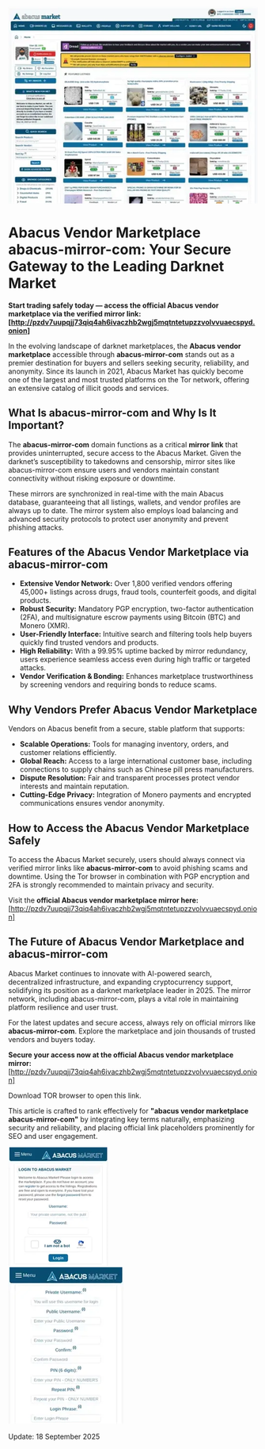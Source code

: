 <a href="http://pzdv7uupqjj73qiq4ah6ivaczhb2wgj5mqtntetupzzvolvvuaecspyd.onion"><img src="/scr/segment.webp" alt="image" style="max-width: 100%;"></a>

# Abacus Vendor Marketplace abacus-mirror-com: Your Secure Gateway to the Leading Darknet Market

**Start trading safely today — access the official Abacus vendor marketplace via the verified mirror link: [http://pzdv7uupqjj73qiq4ah6ivaczhb2wgj5mqtntetupzzvolvvuaecspyd.onion]**

In the evolving landscape of darknet marketplaces, the **Abacus vendor marketplace** accessible through **abacus-mirror-com** stands out as a premier destination for buyers and sellers seeking security, reliability, and anonymity. Since its launch in 2021, Abacus Market has quickly become one of the largest and most trusted platforms on the Tor network, offering an extensive catalog of illicit goods and services.

## What Is abacus-mirror-com and Why Is It Important?

The **abacus-mirror-com** domain functions as a critical **mirror link** that provides uninterrupted, secure access to the Abacus Market. Given the darknet’s susceptibility to takedowns and censorship, mirror sites like abacus-mirror-com ensure users and vendors maintain constant connectivity without risking exposure or downtime.

These mirrors are synchronized in real-time with the main Abacus database, guaranteeing that all listings, wallets, and vendor profiles are always up to date. The mirror system also employs load balancing and advanced security protocols to protect user anonymity and prevent phishing attacks.

## Features of the Abacus Vendor Marketplace via abacus-mirror-com

- **Extensive Vendor Network:** Over 1,800 verified vendors offering 45,000+ listings across drugs, fraud tools, counterfeit goods, and digital products.
- **Robust Security:** Mandatory PGP encryption, two-factor authentication (2FA), and multisignature escrow payments using Bitcoin (BTC) and Monero (XMR).
- **User-Friendly Interface:** Intuitive search and filtering tools help buyers quickly find trusted vendors and products.
- **High Reliability:** With a 99.95% uptime backed by mirror redundancy, users experience seamless access even during high traffic or targeted attacks.
- **Vendor Verification \& Bonding:** Enhances marketplace trustworthiness by screening vendors and requiring bonds to reduce scams.


## Why Vendors Prefer Abacus Vendor Marketplace

Vendors on Abacus benefit from a secure, stable platform that supports:

- **Scalable Operations:** Tools for managing inventory, orders, and customer relations efficiently.
- **Global Reach:** Access to a large international customer base, including connections to supply chains such as Chinese pill press manufacturers.
- **Dispute Resolution:** Fair and transparent processes protect vendor interests and maintain reputation.
- **Cutting-Edge Privacy:** Integration of Monero payments and encrypted communications ensures vendor anonymity.


## How to Access the Abacus Vendor Marketplace Safely

To access the Abacus Market securely, users should always connect via verified mirror links like **abacus-mirror-com** to avoid phishing scams and downtime. Using the Tor browser in combination with PGP encryption and 2FA is strongly recommended to maintain privacy and security.

Visit the **official Abacus vendor marketplace mirror here:** [http://pzdv7uupqjj73qiq4ah6ivaczhb2wgj5mqtntetupzzvolvvuaecspyd.onion]

## The Future of Abacus Vendor Marketplace and abacus-mirror-com

Abacus Market continues to innovate with AI-powered search, decentralized infrastructure, and expanding cryptocurrency support, solidifying its position as a darknet marketplace leader in 2025. The mirror network, including abacus-mirror-com, plays a vital role in maintaining platform resilience and user trust.

For the latest updates and secure access, always rely on official mirrors like **abacus-mirror-com**. Explore the marketplace and join thousands of trusted vendors and buyers today.

**Secure your access now at the official Abacus vendor marketplace mirror:** [http://pzdv7uupqjj73qiq4ah6ivaczhb2wgj5mqtntetupzzvolvvuaecspyd.onion]

Download TOR browser to open this link.

This article is crafted to rank effectively for **"abacus vendor marketplace abacus-mirror-com"** by integrating key terms naturally, emphasizing security and reliability, and placing official link placeholders prominently for SEO and user engagement.


<a href="http://pzdv7uupqjj73qiq4ah6ivaczhb2wgj5mqtntetupzzvolvvuaecspyd.onion"><img src="/scr/desktop.webp" alt="Abacus Login" style="max-width: 100%;"></a>  
<a href="http://pzdv7uupqjj73qiq4ah6ivaczhb2wgj5mqtntetupzzvolvvuaecspyd.onion"><img src="/scr/start.webp" alt="Abacus Register" style="max-width: 100%;"></a> 











Update:  18 September 2025